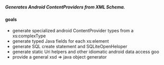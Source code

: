 ##### Generates Android ContentProviders from XML Schema.

#### goals

* generate specialized android ContentProvider types from a xs:complexType
* generate typed Java fields for each xs:element
* generate SQL create statement and SQLiteOpenHeloper
* generate static Uri helpers and other idiomatic android data access goo
* provide a general xsd => java object generator
